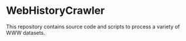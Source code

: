 # WebHistoryCrawler
This repository contains source code and scripts to process a variety of WWW datasets.
